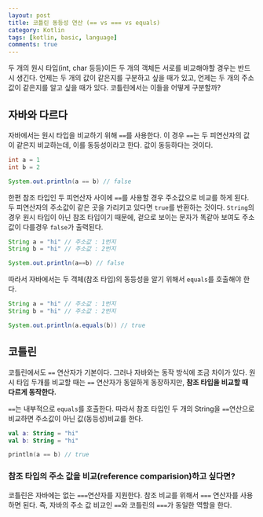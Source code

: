 ```yaml
---
layout: post
title: 코틀린 동등성 연산 (== vs === vs equals)
category: Kotlin
tags: [kotlin, basic, language]
comments: true
---
```


두 개의 원시 타입(int, char 등등)이든 두 개의 객체든 서로를 비교해야할 경우는 반드시 생긴다. 언제는 두 개의 값이 같은지를 구분하고 싶을 때가 있고, 언제는 두 개의 주소값이 같은지를 알고 싶을 때가 있다. 코틀린에서는 이들을 어떻게 구분할까?

## 자바와 다르다
자바에서는 원시 타입을 비교하기 위해 `==`를 사용한다. 이 경우 `==`는 두 피연산자의 값이 같은지 비교하는데, 이를 동등성이라고 한다. 값이 동등하다는 것이다.
```java
int a = 1
int b = 2

System.out.println(a == b) // false
````
한편 참조 타입인 두 피연산자 사이에 `==`를 사용할 경우 주소값으로 비교를 하게 된다. 두 피연산자의 주소값이 같은 곳을 가리키고 있다면 `true`를 반환하는 것이다. `String`의 경우 원시 타입이 아닌 참조 타입이기 때문에, 겉으로 보이는 문자가 똑같아 보여도 주소값이 다를경우 `false`가 출력된다.
```java
String a = "hi" // 주소값 : 1번지
String b = "hi" // 주소값 : 2번지

System.out.println(a==b) // false
```

따라서 자바에서는 두 객체(참조 타입)의 동등성을 알기 위해서 `equals`를 호출해야 한다.
```java
String a = "hi" // 주소값 : 1번지
String b = "hi" // 주소값 : 2번지

System.out.println(a.equals(b)) // true
```

## 코틀린
코틀린에서도 `==` 연산자가 기본이다. 그러나 자바와는 동작 방식에 조금 차이가 있다. 원시 타입 두개를 비교할 때는 `==` 연산자가 동일하게 동장하지만, **참조 타입을 비교할 때 다르게 동작한다.**

`==`는 내부적으로 `equals`를 호출한다. 따라서 참조 타입인 두 개의 String을 `==`연산으로 비교하면 주소값이 아닌 값(동등성)비교를 한다.
```kotlin
val a: String = "hi"
val b: String = "hi"

println(a == b) // true
```

### 참조 타입의 주소 값을 비교(reference comparision)하고 싶다면?
코틀린은 자바에는 없는 `===`연산자를 지원한다. 참조 비교를 위해서 `===` 연산자를 사용하면 된다. 즉, 자바의 주소 값 비교인 `==`와 코틀린의 `===`가 동일한 역할을 한다.
